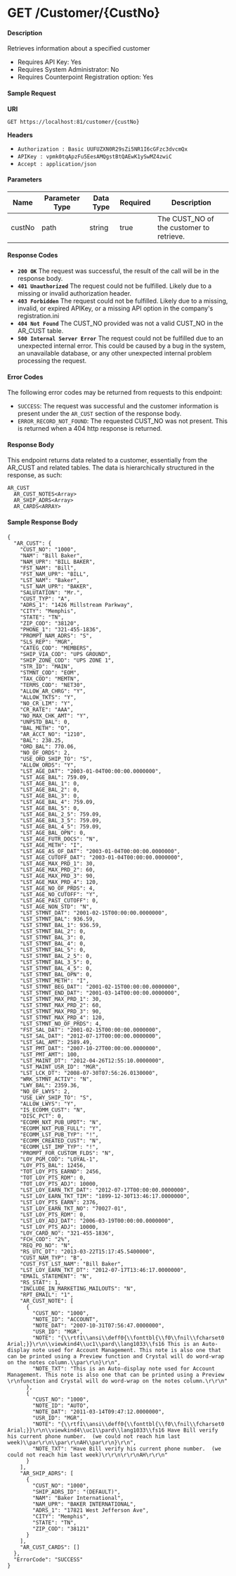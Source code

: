# GET /Customer/{CustNo}

#### Description
Retrieves information about a specified customer

- Requires API Key: Yes
- Requires System Administrator: No
- Requires Counterpoint Registration option: Yes

#### Sample Request

**URI**

`GET https://localhost:81/customer/{custNo}`

**Headers**
- `Authorization : Basic UUFUZXN0R29sZi5NR1I6cGFzc3dvcmQx`
- `APIKey : vpmk0tqApzFu5EesAMQgstBtQAEwK1ySwMZ4zwiC`
- `Accept : application/json`

#### Parameters
Name | Parameter Type | Data Type | Required | Description
---- | -------------- | --------- | -------- | -----------
custNo | path | string | true | The CUST_NO of the customer to retrieve.

#### Response Codes
- **<code>200 OK</code>** The request was successful, the result of the call will be in the response body.
- **<code>401 Unauthorized</code>** The request could not be fulfilled. Likely due to a missing or invalid authorization header.
- **<code>403 Forbidden</code>** The request could not be fulfilled. Likely due to a missing, invalid, or expired APIKey, or a missing API option in the company's registration.ini 
- **<code>404 Not Found</code>** The CUST_NO provided was not a valid CUST_NO in the AR_CUST table.
- **<code>500 Internal Server Error</code>** The request could not be fulfilled due to an unexpected internal error. This could be caused by a bug in the system, an unavailable database, or any other unexpected internal problem processing the request.
 
#### Error Codes
The following error codes may be returned from requests to this endpoint:
- `SUCCESS`: The request was successful and the customer information is present under the `AR_CUST` section of the response body.
- `ERROR_RECORD_NOT_FOUND`: The requested CUST_NO was not present. This is returned when a 404 http response is returned.

#### Response Body
This endpoint returns data related to a customer, essentially from the AR_CUST and related tables. The data is hierarchically structured in the response, as such:

```
AR_CUST
  AR_CUST_NOTES<Array>
  AR_SHIP_ADRS<Array>
  AR_CARDS<ARRAY> 
```

#### Sample Response Body

```
{
  "AR_CUST": {
    "CUST_NO": "1000",
    "NAM": "Bill Baker",
    "NAM_UPR": "BILL BAKER",
    "FST_NAM": "Bill",
    "FST_NAM_UPR": "BILL",
    "LST_NAM": "Baker",
    "LST_NAM_UPR": "BAKER",
    "SALUTATION": "Mr.",
    "CUST_TYP": "A",
    "ADRS_1": "1426 Millstream Parkway",
    "CITY": "Memphis",
    "STATE": "TN",
    "ZIP_COD": "38120",
    "PHONE_1": "321-455-1836",
    "PROMPT_NAM_ADRS": "S",
    "SLS_REP": "MGR",
    "CATEG_COD": "MEMBERS",
    "SHIP_VIA_COD": "UPS GROUND",
    "SHIP_ZONE_COD": "UPS ZONE 1",
    "STR_ID": "MAIN",
    "STMNT_COD": "EOM",
    "TAX_COD": "MEMTN",
    "TERMS_COD": "NET30",
    "ALLOW_AR_CHRG": "Y",
    "ALLOW_TKTS": "Y",
    "NO_CR_LIM": "Y",
    "CR_RATE": "AAA",
    "NO_MAX_CHK_AMT": "Y",
    "UNPSTD_BAL": 0,
    "BAL_METH": "O",
    "AR_ACCT_NO": "1210",
    "BAL": 238.25,
    "ORD_BAL": 770.06,
    "NO_OF_ORDS": 2,
    "USE_ORD_SHIP_TO": "S",
    "ALLOW_ORDS": "Y",
    "LST_AGE_DAT": "2003-01-04T00:00:00.0000000",
    "LST_AGE_BAL": 759.09,
    "LST_AGE_BAL_1": 0,
    "LST_AGE_BAL_2": 0,
    "LST_AGE_BAL_3": 0,
    "LST_AGE_BAL_4": 759.09,
    "LST_AGE_BAL_5": 0,
    "LST_AGE_BAL_2_5": 759.09,
    "LST_AGE_BAL_3_5": 759.09,
    "LST_AGE_BAL_4_5": 759.09,
    "LST_AGE_BAL_OPN": 0,
    "LST_AGE_FUTR_DOCS": "N",
    "LST_AGE_METH": "I",
    "LST_AGE_AS_OF_DAT": "2003-01-04T00:00:00.0000000",
    "LST_AGE_CUTOFF_DAT": "2003-01-04T00:00:00.0000000",
    "LST_AGE_MAX_PRD_1": 30,
    "LST_AGE_MAX_PRD_2": 60,
    "LST_AGE_MAX_PRD_3": 90,
    "LST_AGE_MAX_PRD_4": 120,
    "LST_AGE_NO_OF_PRDS": 4,
    "LST_AGE_NO_CUTOFF": "Y",
    "LST_AGE_PAST_CUTOFF": 0,
    "LST_AGE_NON_STD": "N",
    "LST_STMNT_DAT": "2001-02-15T00:00:00.0000000",
    "LST_STMNT_BAL": 936.59,
    "LST_STMNT_BAL_1": 936.59,
    "LST_STMNT_BAL_2": 0,
    "LST_STMNT_BAL_3": 0,
    "LST_STMNT_BAL_4": 0,
    "LST_STMNT_BAL_5": 0,
    "LST_STMNT_BAL_2_5": 0,
    "LST_STMNT_BAL_3_5": 0,
    "LST_STMNT_BAL_4_5": 0,
    "LST_STMNT_BAL_OPN": 0,
    "LST_STMNT_METH": "I",
    "LST_STMNT_BEG_DAT": "2001-02-15T00:00:00.0000000",
    "LST_STMNT_END_DAT": "2001-03-14T00:00:00.0000000",
    "LST_STMNT_MAX_PRD_1": 30,
    "LST_STMNT_MAX_PRD_2": 60,
    "LST_STMNT_MAX_PRD_3": 90,
    "LST_STMNT_MAX_PRD_4": 120,
    "LST_STMNT_NO_OF_PRDS": 4,
    "FST_SAL_DAT": "2001-02-15T00:00:00.0000000",
    "LST_SAL_DAT": "2012-07-17T00:00:00.0000000",
    "LST_SAL_AMT": 2589.49,
    "LST_PMT_DAT": "2007-10-27T00:00:00.0000000",
    "LST_PMT_AMT": 100,
    "LST_MAINT_DT": "2012-04-26T12:55:10.0000000",
    "LST_MAINT_USR_ID": "MGR",
    "LST_LCK_DT": "2008-07-30T07:56:26.0130000",
    "WRK_STMNT_ACTIV": "N",
    "LWY_BAL": 2359.36,
    "NO_OF_LWYS": 2,
    "USE_LWY_SHIP_TO": "S",
    "ALLOW_LWYS": "Y",
    "IS_ECOMM_CUST": "N",
    "DISC_PCT": 0,
    "ECOMM_NXT_PUB_UPDT": "N",
    "ECOMM_NXT_PUB_FULL": "Y",
    "ECOMM_LST_PUB_TYP": "!",
    "ECOMM_CREATED_CUST": "N",
    "ECOMM_LST_IMP_TYP": "!",
    "PROMPT_FOR_CUSTOM_FLDS": "N",
    "LOY_PGM_COD": "LOYAL-1",
    "LOY_PTS_BAL": 12456,
    "TOT_LOY_PTS_EARND": 2456,
    "TOT_LOY_PTS_RDM": 0,
    "TOT_LOY_PTS_ADJ": 10000,
    "LST_LOY_EARN_TKT_DAT": "2012-07-17T00:00:00.0000000",
    "LST_LOY_EARN_TKT_TIM": "1899-12-30T13:46:17.0000000",
    "LST_LOY_PTS_EARN": 2376,
    "LST_LOY_EARN_TKT_NO": "70027-01",
    "LST_LOY_PTS_RDM": 0,
    "LST_LOY_ADJ_DAT": "2006-03-19T00:00:00.0000000",
    "LST_LOY_PTS_ADJ": 10000,
    "LOY_CARD_NO": "321-455-1836",
    "FCH_COD": "2%",
    "REQ_PO_NO": "N",
    "RS_UTC_DT": "2013-03-22T15:17:45.5400000",
    "CUST_NAM_TYP": "B",
    "CUST_FST_LST_NAM": "Bill Baker",
    "LST_LOY_EARN_TKT_DT": "2012-07-17T13:46:17.0000000",
    "EMAIL_STATEMENT": "N",
    "RS_STAT": 1,
    "INCLUDE_IN_MARKETING_MAILOUTS": "N",
    "RPT_EMAIL": "1",
    "AR_CUST_NOTE": [
      {
        "CUST_NO": "1000",
        "NOTE_ID": "ACCOUNT",
        "NOTE_DAT": "2007-10-31T07:56:47.0000000",
        "USR_ID": "MGR",
        "NOTE": "{\\rtf1\\ansi\\deff0{\\fonttbl{\\f0\\fnil\\fcharset0 Arial;}}\r\n\\viewkind4\\uc1\\pard\\lang1033\\fs16 This is an Auto-display note used for Account Management. This note is also one that can be printed using a Preview function and Crystal will do word-wrap on the notes column.\\par\r\n}\r\n",
        "NOTE_TXT": "This is an Auto-display note used for Account Management. This note is also one that can be printed using a Preview \r\nfunction and Crystal will do word-wrap on the notes column.\r\r\n"
      },
      {
        "CUST_NO": "1000",
        "NOTE_ID": "AUTO",
        "NOTE_DAT": "2011-03-14T09:47:12.0000000",
        "USR_ID": "MGR",
        "NOTE": "{\\rtf1\\ansi\\deff0{\\fonttbl{\\f0\\fnil\\fcharset0 Arial;}}\r\n\\viewkind4\\uc1\\pard\\lang1033\\fs16 Have Bill verify his current phone number.  (we could not reach him last week)\\par\r\n\\par\r\nAH\\par\r\n}\r\n",
        "NOTE_TXT": "Have Bill verify his current phone number.  (we could not reach him last week)\r\r\n\r\r\nAH\r\r\n"
      }
    ],
    "AR_SHIP_ADRS": [
      {
        "CUST_NO": "1000",
        "SHIP_ADRS_ID": "(DEFAULT)",
        "NAM": "Baker International",
        "NAM_UPR": "BAKER INTERNATIONAL",
        "ADRS_1": "17821 West Jefferson Ave",
        "CITY": "Memphis",
        "STATE": "TN",
        "ZIP_COD": "38121"
      }
    ],
    "AR_CUST_CARDS": []
  },
  "ErrorCode": "SUCCESS"
}
```
